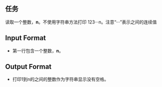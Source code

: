 ## 任务
读取一个整数，**n**。不使用字符串方法打印 123···n。注意“···”表示之间的连续值

##  Input Format

- 第一行包含一个整数，**n**。

## Output Format

- 打印1到n的之间的整数作为字符串显示没有空格。

